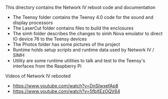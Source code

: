 This directory contains the Network IV reboot code and documentation

* The Teensy folder contains the Teensy 4.0 code for the sound and display processors
* The LaserCut folder contains files to build the enclosures
* The simh folder describes the changes to simh Nova emulator to direct IO device 76 to the Teensy devices
* The Photos folder has some pictures of the project
* Runtime holds setup scripts and runtime data used by Network IV / SIMH
* Utility are some runtime utilities to talk and test to the Teensy's interfaces from the Raspberry Pi

Videos of Network IV rebooted
* https://www.youtube.com/watch?v=DnSIwxefAp8
* https://www.youtube.com/watch?v=5fbXEzOQV64
